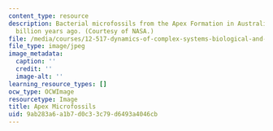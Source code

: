 ```yaml
---
content_type: resource
description: Bacterial microfossils from the Apex Formation in Australia, dated 3.5
  billion years ago. (Courtesy of NASA.)
file: /media/courses/12-517-dynamics-of-complex-systems-biological-and-environmental-coevolution-preceding-the-cambrian-explosion-spring-2005/9ab283a6a1b7d0c33c79d6493a4046cb_chp_microfossils.jpg
file_type: image/jpeg
image_metadata:
  caption: ''
  credit: ''
  image-alt: ''
learning_resource_types: []
ocw_type: OCWImage
resourcetype: Image
title: Apex Microfossils
uid: 9ab283a6-a1b7-d0c3-3c79-d6493a4046cb
---
```

